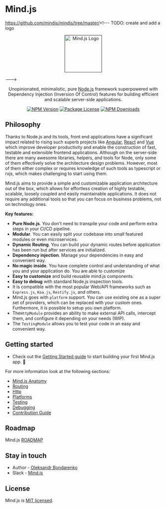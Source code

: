 # Mind.js

https://github.com/mindjs/mindjs/tree/master/<!--- TODO: create and add a logo
<p align="center">
  <a href="" target="blank"><img src="" width="120" alt="Mind.js Logo" /></a>
</p>
--->

<p align="center">
  Unopinionated, minimalistic, pure <a href="http://nodejs.org" target="_blank">Node.js</a> framework superpowered with <solid>Dependency Injection</solid> (Inversion Of Control) features for building efficient and scalable server-side applications.
</p>

<p align="center">
  <a href="https://www.npmjs.com/~mindjs" target="_blank"><img src="https://img.shields.io/npm/v/@mindjs/core.svg" alt="NPM Version" /></a>
  <a href="https://www.npmjs.com/~mindjs" target="_blank"><img src="https://img.shields.io/npm/l/@mindjs/core.svg" alt="Package License" /></a>
  <a href="https://www.npmjs.com/~mindjs" target="_blank"><img src="https://img.shields.io/npm/dm/@mindjs/core.svg" alt="NPM Downloads" /></a>
</p>

## Philosophy
<p>Thanks to Node.js and its tools, front end applications have a significant   impact related to rising such superb projects like <a href="https://angular.io/" target="_blank">Angular</a>, <a href="https://github.com/facebook/react" target="_blank">React</a> and <a href="https://github.com/vuejs/vue" target="_blank">Vue</a> which improve developer productivity and enable the construction of fast, testable and extensible frontend applications. 
Although on the server-side there are many awesome libraries, helpers, and tools for Node, only some of them effectively solve the architecture design problems. However, most of them either complex or requires knowledge of such tools as typescript or rxjs, which makes challenging to start using them. </p>
<p><solid>Mind.js</solid> aims to provide a simple and customizable application architecture out of the box, which allows for effortless creation of highly testable, scalable, loosely coupled and easily maintainable applications. It does not require any additional tools so that you can focus on business problems, not on technology ones. </p>

**Key features:**
* **Pure Node.js**. You don't need to transpile your code and perform extra steps in your CI/CD pipeline. 
* **Modular**. You can easily split your codebase into small featured modules or even microservices.
* **Dynamic Routing**. You can build your dynamic routes before application has been run but after services are initialized.
* **Dependency injection**. Manage your dependencies in easy and convenient way.
* **No magic inside**. You have complete control and understanding of what you and your application do. You are able to customize
* **Easy to customize** and build reusable mind.js components.
* **Easy to debug** with standard Node.js inspection tools.
* It is compatible with the most popular Web/API frameworks such as `Express.js`, `Koa.js`, `Restify.js`, and others.
* Mind.js goes with `platform` support. You can use existing one as a super set of providers, which can be replaced with your custom ones. 
Furthermore, it is possible to setup you own platform.
* The`HttpModule` provides an ability to make external API calls, intercept them, and configure it depending on your needs (WIP).
* The `TestingModule` allows you to test your code in an easy and convenient way.

## Getting started

* Check out the [Getting Started guide](https://github.com/mindjs/mindjs/tree/master/wiki/GETTING_STARTED.md) to start building your first Mind.js app. :rocket:

For more information look at the following sections:

* [Mind.js Anatomy](https://github.com/mindjs/mindjs/tree/master/wiki/MINDJS_ANATOMY.md)
* [Routing](https://github.com/mindjs/mindjs/tree/master/wiki/ROUTING.md)
* [Http](https://github.com/mindjs/mindjs/tree/master/wiki/HTTP.md)
* [Platforms](https://github.com/mindjs/mindjs/tree/master/wiki/PLATFORMS.md)
* [Testing](https://github.com/mindjs/mindjs/tree/master/wiki/TESTING.md)
* [Debugging](https://github.com/mindjs/mindjs/tree/master/wiki/DEBUGGING.md)
* [Contribution Guide](https://github.com/mindjs/mindjs/tree/master/CONTRIBUTION_GUIDE.md)
<!--- * [Development Guide](https://github.com/mindjs/mindjs/tree/master/wiki/DEVELOPMENT_GUIDE.md) --->

<!---
## Support

Mind.js is an MIT-licensed open source project. It can grow thanks to the sponsors and support by the amazing backers. If you'd like to join them, please [read more here]().
--->

## Roadmap

Mind.js [ROADMAP](https://github.com/mindjs/mindjs/tree/master/ROADMAP.md)

## Stay in touch

* Author - [Oleksandr Bondarenko](mailto:bondarenko.alexander.13@gmail.com)
* Slack  - [Mind.js](https://mindjs.slack.com)

## License

Mind.js is [MIT licensed](LICENSE).

